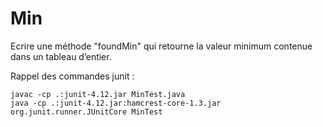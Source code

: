 # Min

Ecrire une méthode "foundMin" qui retourne la valeur minimum contenue dans un tableau d’entier.

Rappel des commandes junit :

    javac -cp .:junit-4.12.jar MinTest.java
    java -cp .:junit-4.12.jar:hamcrest-core-1.3.jar org.junit.runner.JUnitCore MinTest
